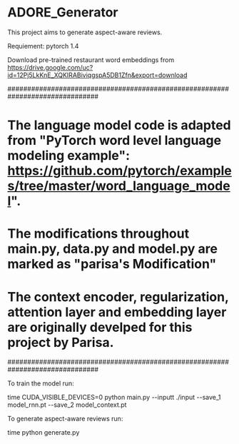 # ADORE_Generator

This project aims to generate aspect-aware reviews. 

Requiement: pytorch 1.4

Download pre-trained restaurant word embeddings from https://drive.google.com/uc?id=12Pj5LkKnE_XQKIRABiviqgspA5DB1Zfn&export=download

###############################################################################
# The language model code is adapted from "PyTorch word level language modeling example": https://github.com/pytorch/examples/tree/master/word_language_model".

# The modifications throughout main.py, data.py and model.py are marked as "parisa's Modification"
# The context encoder, regularization, attention layer and embedding layer are originally develped for this project by Parisa. 
###############################################################################

To train the model run:

time CUDA_VISIBLE_DEVICES=0 python main.py --inputt ./input  --save_1 model_rnn.pt --save_2 model_context.pt

To generate aspect-aware reviews run:

time python generate.py
